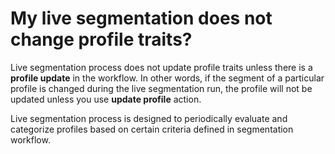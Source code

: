 # My live segmentation does not change profile traits?

Live segmentation process does not update profile traits unless there is a __profile update__ in the workflow.
In other words, if the segment of a particular profile is changed during the live segmentation run, the
profile will not be updated unless you use __update profile__ action.

Live segmentation process is designed to periodically evaluate and categorize profiles based on certain criteria defined
in segmentation workflow. 